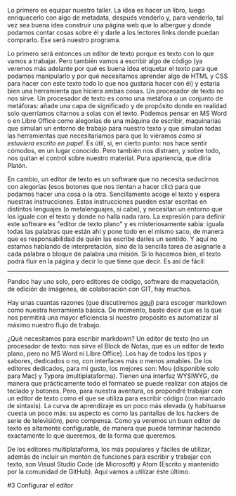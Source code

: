 Lo primero es equipar nuestro taller. La idea es hacer un libro, luego enriquecerlo con algo de metadata, después venderlo y, para venderlo, tal vez sea buena idea construir una página web que lo albergue y donde podamos contar cosas sobre él y darle a los lectores links donde puedan comprarlo. Ese será nuestro programa.

Lo primero será entonces un editor de texto porque es texto con lo que vamos a trabajar. Pero también vamos a escribir algo de código (ya veremos más adelante por qué es buena idea etiquetar el texto para que podamos manipularlo y por qué necesitamos aprender algo de HTML y CSS para hacer con este texto todo lo que nos gustaría hacer con él) y estaría bien una herramienta que hiciera ambas cosas. Un procesador de texto no nos sirve. Un procesador de texto es como una metáfora o un conjunto de metáforas: añade una capa de significado y de propósito donde en realidad solo querríamos citarnos a solas con el texto. Podemos pensar en MS Word o en Libre Office como alegorías de una máquina de escribir, maquinarias que simulan un entorno de trabajo para nuestro texto y que simulan todas las herramientas que necesitaríamos para que lo viéramos *como si estuviera escrito en papel*. Es útil, si, en cierto punto: nos hace sentir cómodos, en un lugar conocido. Pero también nos distraen, y sobre todo, nos quitan el control sobre nuestro material. Pura apariencia, que diría Platón.

En cambio, un editor de texto es un software que no necesita seducirnos con alegorías (esos botones que nos tientan a hacer clic) para que podamos hacer una cosa o la otra. Sencillamente acoge el texto y espera nuestras instrucciones. Estas instrucciones pueden estar escritas en distintos lenguajes (o metalenguajes, si cabe), y necesitan un entorno que los iguale con el texto y donde no halla nada raro. La expresión para definir este software es "editor de texto plano" y es misteriosamente sabia: iguala todas las palabras que están ahí y pone todo en el mismo saco, de manera que es responsabilidad de quién las escribe darles un sentido. Y aquí no estamos hablando de interpretación, sino de la sencilla tarea de asignarle a cada palabra o bloque de palabra una misión. Si lo hacemos bien, el texto podrá fluir en la página y decir lo que tiene que decir. Es así de fácil:

---
Pandoc hay uno solo, pero editores de código, software de maquetación, de edición de imágenes, de colaboración con GIT, hay muchos.

  Hay unas cuantas razones (que discutiremos [aquí](/wordVersusMarkdown.md)) para escoger markdown como nuestra herramienta básica. De momento, baste decir que es la que nos permitirá una mayor eficiencia si nuestro propósito es automatizar al máximo nuestro flujo de trabajo.

¿Qué necesitamos para escribir markdown? Un editor de texto (no un procesador de texto: nos sirve el Block de Notas, que es un editor de texto plano, pero no MS Word ni Libre Office). Los hay de todos los tipos y sabores, dedicados o no, con interfaces más o menos amables. De los editores dedicados, para mi gusto, los mejores son: Mou (disponible solo para Mac) y Typora (multiplataforma). Tienen una interfaz WYSIWYG, de manera que prácticamente todo el formateo se puede realizar con atajos de teclado y botones. Pero, para nuestra aventura, os propondré trabajar con un editor de texto como el que se utiliza para escribir código (con marcado de sintaxis). La curva de aprendizaje es un poco más elevada (y habituarse cuesta un poco más: su aspecto es como las pantallas de los hackers de serie de televisión), pero compensa. Como ya veremos un buen editor de texto es altamente configurable, de manera que puede terminar haciendo exactamente lo que queremos, de la forma que queremos.

De los editores multiplataforma, los más populares y fáciles de utilizar, además de incluir un montón de funciones para escribir y trabajar con texto, son Visual Studio Code (de Microsoft) y Atom (Escrito y mantenido por la comunidad de GitHub). Aquí vamos a utilizar éste último.

#3 Configurar el editor

